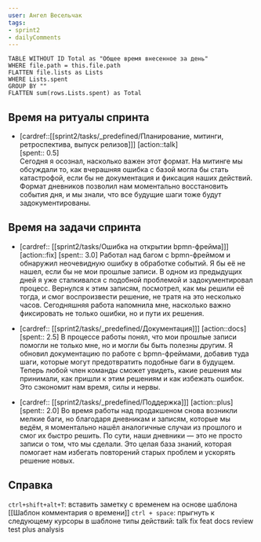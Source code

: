 ```yaml
---
user: Ангел Весельчак
tags:
- sprint2
- dailyComments
---
```




```dataview 
TABLE WITHOUT ID Total as "Общее время внесенное за день"
WHERE file.path = this.file.path 
FLATTEN file.lists as Lists
WHERE Lists.spent
GROUP BY ""
FLATTEN sum(rows.Lists.spent) as Total
```
## Время на ритуалы спринта

* [cardref::[[sprint2/tasks/_predefined/Планирование, митинги, ретроспектива, выпуск релизов]]]
  [action::talk]  
  [spent:: 0.5]  
  Сегодня я осознал, насколько важен этот формат. На митинге мы обсуждали то, как вчерашняя ошибка с базой могла бы стать катастрофой, если бы не документация и фиксация наших действий. Формат дневников позволил нам моментально восстановить события дня, и мы знали, что все будущие шаги тоже будут задокументированы.

## Время на задачи спринта

* [cardref:: [[sprint2/tasks/Ошибка на открытии bpmn-фрейма]]]
  [action::fix]
  [spent:: 3.0]
  Работал над багом с bpmn-фреймом и обнаружил неочевидную ошибку в обработке событий. Я бы её не нашел, если бы не мои прошлые записи. В одном из предыдущих дней я уже сталкивался с подобной проблемой и задокументировал процесс. Вернулся к этим записям, посмотрел, как мы решили её тогда, и смог воспроизвести решение, не тратя на это несколько часов. Сегодняшняя работа напомнила мне, насколько важно фиксировать не только ошибки, но и пути их решения.

* [cardref:: [[sprint2/tasks/_predefined/Документация]]]
  [action::docs]
  [spent:: 2.5]
  В процессе работы понял, что мои прошлые записи помогли не только мне, но и могли бы быть полезны другим. Я обновил документацию по работе с bpmn-фреймами, добавив туда шаги, которые могут предотвратить подобные баги в будущем. Теперь любой член команды сможет увидеть, какие решения мы принимали, как пришли к этим решениям и как избежать ошибок. Это сэкономит нам время, силы и нервы.

* [cardref:: [[sprint2/tasks/_predefined/Поддержка]]]
  [action::plus]
  [spent:: 2.0]
  Во время работы над продакшеном снова возникли мелкие баги, но благодаря дневникам и записям, которые мы ведём, я моментально нашёл аналогичные случаи из прошлого и смог их быстро решить. По сути, наши дневники — это не просто записи о том, что мы сделали. Это целая база знаний, которая помогает нам избегать повторений старых проблем и ускорять решение новых.


## Справка

`ctrl+shift+alt+T`:
	вставить заметку с временем на основе шаблона [[Шаблон комментария о времени]] 
`ctrl + space`:
	прыгнуть к следующему курсоры в шаблоне
типы действий:
	talk
	fix
	feat
	docs
	review
	test
	plus
	analysis


